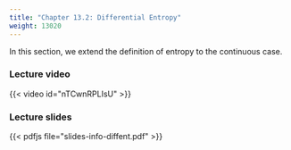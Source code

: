 ```yaml
---
title: "Chapter 13.2: Differential Entropy"
weight: 13020
---
```

In this section, we extend the definition of entropy to the continuous case.

<!--more-->

### Lecture video

{{< video id="nTCwnRPLIsU" >}}

### Lecture slides

{{< pdfjs file="slides-info-diffent.pdf" >}}
